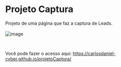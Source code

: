 # Projeto Captura
Projeto de uma página que faz a captura de Leads.
<br><br>
![image](https://user-images.githubusercontent.com/62819040/156012443-0e0f2ff1-6696-4b05-ad9a-2a0b1138d735.png)

<br>

Você pode fazer o acesso aqui: https://carlosdaniel-cyber.github.io/projetoCaptura/
